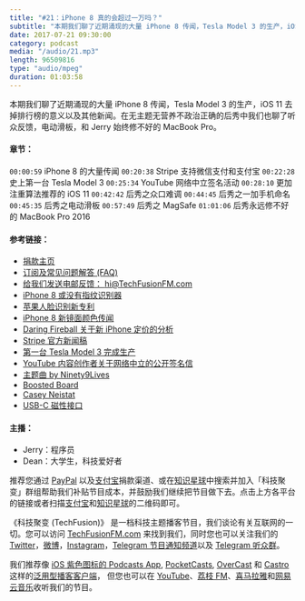 ```yaml
---
title: "#21：iPhone 8 真的会超过一万吗？"
subtitle: "本期我们聊了近期涌现的大量 iPhone 8 传闻，Tesla Model 3 的生产，iOS 11 去掉排行榜的意义以及其他新闻。在无主题无营养不政治正确的后秀中我们也聊了听众反馈，电动滑板，和 Jerry 始终修不好的 MacBook Pro。"
date: 2017-07-21 09:30:00
category: podcast
media: "/audio/21.mp3"
length: 96509816 
type: "audio/mpeg"
duration: 01:03:58
---
```


本期我们聊了近期涌现的大量 iPhone 8 传闻，Tesla Model 3 的生产，iOS 11 去掉排行榜的意义以及其他新闻。在无主题无营养不政治正确的后秀中我们也聊了听众反馈，电动滑板，和 Jerry 始终修不好的 MacBook Pro。

#### 章节：
```00:00:59``` iPhone 8 的大量传闻
```00:20:38``` Stripe 支持微信支付和支付宝
```00:22:28``` 史上第一台 Tesla Model 3 
```00:25:34``` YouTube 网络中立签名活动
```00:28:10``` 更加注重算法推荐的 iOS 11
```00:42:42``` 后秀之众口难调
```00:44:45``` 后秀之一加手机命名
```00:45:35``` 后秀之电动滑板
```00:57:49``` 后秀之 MagSafe
```01:01:06``` 后秀永远修不好的 MacBook Pro 2016

#### 参考链接：
- [捐款主页](https://techfusionfm.com/donate)
- [订阅及常见问题解答 (FAQ)](https://techfusionfm.com/faq)
- [给我们发送电邮反馈： hi@TechFusionFM.com](mailto:hi@techfusionfm.com)
- [iPhone 8 或没有指纹识别器](https://9to5mac.com/2017/07/11/barrons-iphone-8-touch-id/ )
- [苹果人脸识别新专利](https://techcrunch.com/2017/07/06/this-apple-patent-could-describe-facial-recognition-for-the-next-iphone)
- [iPhone 8 新镜面颜色传闻](https://9to5mac.com/2017/07/11/iphone-mirror-casing-no-scratching-patents/)
- [Daring Fireball 关于新 iPhone 定价的分析](https://daringfireball.net/2017/07/speculation_on_new_iphone_pricing)
- [Stripe 官方新闻稿](https://stripe.com/blog/hong-kong)
- [第一台 Tesla Model 3 完成生产](https://techcrunch.com/2017/07/09/take-a-look-at-the-very-first-production-tesla-model-3/)
- [YouTube 内容创作者关于网络中立的公开签名信](https://internetcreatorsguild.com/net-neutrality)
- [主题曲 by Ninety9Lives](http://99l.tv/BleedingThroughYU)
- [Boosted Board](https://boostedboards.com/)
- [Casey Neistat](https://www.youtube.com/user/caseyneistat)
- [USB-C 磁性接口](http://appleinsider.com/articles/17/07/11/magsafe-replacement-comes-to-apples-15-macbook-pro-with-vinpok-bolt-s-usb-c-adapter)

#### 主播：
- Jerry：程序员
- Dean：大学生，科技爱好者

推荐您通过 [PayPal](https://paypal.me/techfusionfm/5) 以及[支付宝](HTTPS://QR.ALIPAY.COM/FKX09288AJOENI0MVZXM12)捐款渠道、或在[知识星球](https://www.xiaomiquan.com)中搜索并加入「科技聚变」群组帮助我们补贴节目成本，并鼓励我们继续把节目做下去。点击上方各平台的链接或者扫描[支付宝](https://techfusionfm.com/images/QR.JPG)和[知识星球](https://t.zsxq.com/IEmEM3f)的二维码即可。

《科技聚变 (TechFusion)》 是一档科技主题播客节目，我们谈论有关互联网的一切。您可以访问 [TechFusionFM.com](https://TechFusionFM.com) 来找到我们，同时您也可以关注我们的 [Twitter](http://twitter.com/TechFusionFM)，[微博](http://weibo.com/TechFusionFM)，[Instagram](http://instagram.com/TechFusionFM)，[Telegram 节目通知频道](https://t.me/TechFusionFM)以及 [Telegram 听众群](https://t.me/TechFusionChat)。

我们推荐像 [iOS 紫色图标的 Podcasts App](https://itunes.apple.com/cn/podcast/id1202658654), [PocketCasts](http://pca.st/podcast/28fcd200-cc7c-0134-10da-25324e2a541d), [OverCast](https://overcast.fm) 和 [Castro](http://supertop.co/castro/) 这样的[泛用型播客客户端](https://techfusionfm.com/faq)， 但您也可以在 [YouTube](https://www.youtube.com/channel/UC6uvHf21Tjm5lepw6P2Ki-Q)、[荔枝 FM](https://www.lizhi.fm/1494013/)、[喜马拉雅](http://www.ximalaya.com/72456289/album/6648521)和[网易云音乐](http://music.163.com/#/djradio?id=347498120)收听我们的节目。
